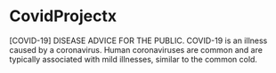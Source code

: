 # CovidProjectx
[COVID-19] DISEASE ADVICE FOR THE PUBLIC. COVID-19 is an illness caused by a coronavirus. Human coronaviruses are common and are typically associated with mild illnesses, similar to the common cold.
